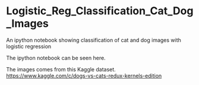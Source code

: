 # Logistic_Reg_Classification_Cat_Dog_Images
An ipython notebook showing classification of cat and dog images with logistic regression

The ipython notebook can be seen here.



The images comes from this Kaggle dataset.
https://www.kaggle.com/c/dogs-vs-cats-redux-kernels-edition
